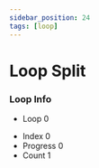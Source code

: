 ```yaml
---
sidebar_position: 24
tags: [loop]
---
```


# Loop Split

<div className="patch-container">
    <div className="patch processor">
        <h3>Loop Info</h3>
        <ul className="inputs">
            <li>Loop <span>0</span></li>
        </ul>
        <ul className="outputs">
            <li>Index <span>0</span></li>
            <li>Progress <span>0</span></li> 
            <li>Count <span>1</span></li>
        </ul>
    </div>
</div>